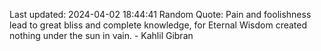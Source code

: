 Last updated: 2024-04-02 18:44:41
Random Quote: Pain and foolishness lead to great bliss and complete knowledge, for Eternal Wisdom created nothing under the sun in vain. - Kahlil Gibran